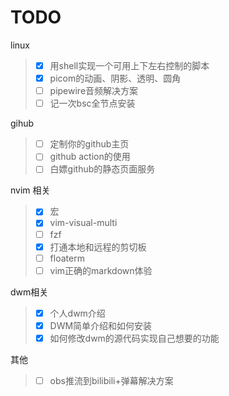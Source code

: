 # TODO

linux
> - [x] 用shell实现一个可用上下左右控制的脚本
> - [x] picom的动画、阴影、透明、圆角
> - [ ] pipewire音频解决方案
> - [ ] 记一次bsc全节点安装

gihub
> - [ ] 定制你的github主页
> - [ ] github action的使用
> - [ ] 白嫖github的静态页面服务

nvim 相关
> - [x] 宏
> - [x] vim-visual-multi
> - [ ] fzf
> - [x] 打通本地和远程的剪切板
> - [ ] floaterm
> - [ ] vim正确的markdown体验

dwm相关
> - [x] 个人dwm介绍
> - [x] DWM简单介绍和如何安装
> - [x] 如何修改dwm的源代码实现自己想要的功能

其他
> - [ ] obs推流到bilibili+弹幕解决方案
